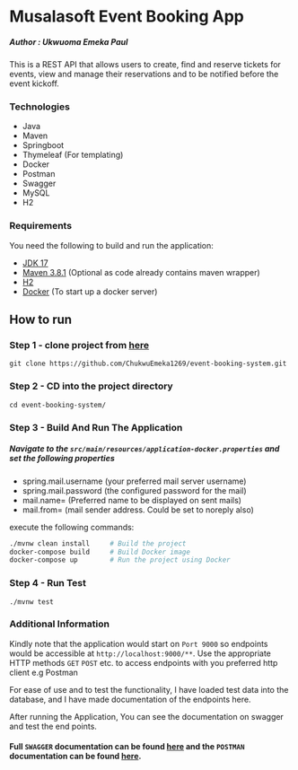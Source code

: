# Musalasoft Event Booking App
##### Author : Ukwuoma Emeka Paul

This is a REST API that allows users to create, find and reserve tickets for events, view and manage their reservations and to be notified before the event kickoff.

### Technologies
- Java
- Maven
- Springboot
- Thymeleaf (For templating)
- Docker
- Postman
- Swagger
- MySQL
- H2


### Requirements

You need the following to build and run the application:

- [JDK 17](https://www.oracle.com/java/technologies/javase/jdk17-archive-downloads.html)
- [Maven 3.8.1](https://maven.apache.org) (Optional as code already contains maven wrapper)
- [H2](https://www.h2database.com/)
- [Docker](https://hub.docker.com/) (To start up a docker server)


## How to run

### Step 1 - clone project from [here](https://github.com/ChukwuEmeka1269/event-booking-system.git) 

```
git clone https://github.com/ChukwuEmeka1269/event-booking-system.git
```


### Step 2 - CD into the project directory
```
cd event-booking-system/
```

### Step 3 - Build And Run The Application

##### Navigate to the `src/main/resources/application-docker.properties` and set the following properties
- spring.mail.username (your preferred mail server username)
- spring.mail.password (the configured password for the mail)
- mail.name= (Preferred name to be displayed on sent mails)
- mail.from= (mail sender address. Could be set to noreply also)

execute the following commands:

```bash
./mvnw clean install     # Build the project
docker-compose build     # Build Docker image
docker-compose up        # Run the project using Docker
````

### Step 4 - Run Test
```
./mvnw test
```

### Additional Information
Kindly note that the application would start on `Port 9000` so endpoints would be accessible at
`http://localhost:9000/**`. Use the appropriate HTTP methods `GET` `POST` etc. to access endpoints with you preferred http client e.g Postman



For ease of use and to test the functionality, I have loaded test data into the database, and  I have made documentation of the endpoints here.

After running the Application, You can see the documentation on swagger and test the end points.

#### Full `SWAGGER` documentation can be found [here](http://localhost:9001/swagger-ui/index.html) and the `POSTMAN` documentation can be found [here](https://documenter.getpostman.com/view/15908398/2sA3e1DAgU).